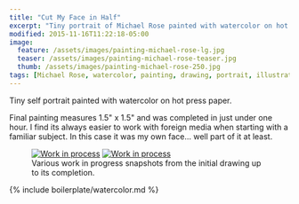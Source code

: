 ```yaml
---
title: "Cut My Face in Half"
excerpt: "Tiny portrait of Michael Rose painted with watercolor on hot press paper."
modified: 2015-11-16T11:22:18-05:00
image: 
  feature: /assets/images/painting-michael-rose-lg.jpg
  teaser: /assets/images/painting-michael-rose-teaser.jpg
  thumb: /assets/images/painting-michael-rose-250.jpg
tags: [Michael Rose, watercolor, painting, drawing, portrait, illustration]
---
```


Tiny self portrait painted with watercolor on hot press paper.

Final painting measures 1.5\" x 1.5\" and was completed in just under one hour. I find its always easier to work with foreign media when starting with a familiar subject. In this case it was my own face... well part of it at least.

<figure class="half">
  <a href="{{ site.url }}/assets/images/painting-michael-rose-process-1-lg.jpg"><img src="{{ site.url }}/assets/images/painting-michael-rose-process-1-600.jpg" alt="Work in process"></a>
  <a href="{{ site.url }}/assets/images/painting-michael-rose-process-2-lg.jpg"><img src="{{ site.url }}/assets/images/painting-michael-rose-process-2-600.jpg" alt="Work in process"></a>
  <figcaption>Various work in progress snapshots from the initial drawing up to its completion.</figcaption>
</figure>

{% include boilerplate/watercolor.md %}
